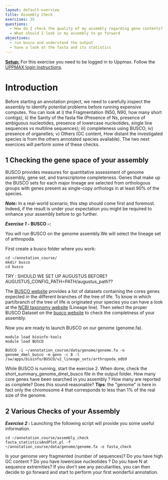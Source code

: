 ```yaml
---
layout: default-overview
title: Assembly Check
exercises: 35
questions:
  - How do I check the quality of my assembly regarding gene contents?
  - What should I look in my assembly to go forward
objectives:
  - run busco and understand the output
  - have a look at the fasta and its statistics
---
```


<u>**Setup:**</u> For this exercise you need to be logged in to Uppmax. Follow the [UPPMAX login instructions](uppmax_login).

# Introduction

Before starting an annotation project, we need to carefully inspect the assembly to identify potential problems before running expensive computes.
You can look at i) the Fragmentation (N50, N90, how many short contigs); ii) the Sanity of the fasta file (Presence of Ns, presence of ambiguous nucleotides, presence of lowercase nucleotides, single line sequences vs multiline sequences); iii) completeness using BUSCO; iv) presence of organelles; v) Others (GC content, How distant the investigated species is from the others annotated species available).
The two next exercices will perform some of these checks.

## 1 Checking the gene space of your assembly

BUSCO provides measures for quantitative assessment of genome assembly, gene set, and transcriptome completeness. Genes that make up the BUSCO sets for each major lineage are selected from orthologous groups with genes present as single-copy orthologs in at least 90% of the species.

***Note:*** In a real-world scenario, this step should come first and foremost. Indeed, if the result is under your expectation you might be required to enhance your assembly before to go further.

**_Exercise 1_ - BUSCO -:**

You will run BUSCO on the genome assembly.We will select the lineage set of arthropoda.

First create a busco folder where you work:
```
cd ~/annotation_course/
mkdir busco
cd busco
```

TRY : SHOULD WE SET UP AUGUSTUS BEFORE? AUGUSTUS_CONFIG_PATH=PATH/augustus_path??

The [BUSCO website](http://busco.ezlab.org) provides a list of datasets containing the cores genes expected in the different branches of the tree of life. To know in which part/branch of the tree of life is originated your species you can have a look at the [NCBI taxonomy website](https://www.ncbi.nlm.nih.gov/Taxonomy/Browser/wwwtax.cgi?id=7227) (Lineage line).
Then select the proper BUSCO Dataset on the [busco website](http://busco.ezlab.org) to check the completness of your assembly.

Now you are ready to launch BUSCO on our genome (genome.fa).

```
module load bioinfo-tools
module load BUSCO

BUSCO -i ~/annotation_course/data/genome/genome.fa -o genome_dmel_busco -m geno -c 8 -l /sw/apps/bioinfo/BUSCO/v2_lineage_sets/arthropoda_odb9

```

While BUSCO is running, start the exercise 2.
When done, check the short\_summary\_genome\_dmel\_busco file in the output folder. How many core genes have been searched in you assembly ? How many are reported as complete? Does this sound reasonable?
**Tips**: the "genome" is here in fact only the chromosome 4 that corresponds to less than 1% of the real size of the genome.

## 2 Various Checks of your Assembly

**_Exercise 2_ :**
Launching the following script will provide you some useful information.

```
cd ~/annotation_course/assembly_check
fasta_statisticsAndPlot.pl -f ~/annotation_course/data/genome/genome.fa -o fasta_check
```

Is your genome very fragmented (number of sequences)? Do you have high GC content ? Do you have lowercase nucleotides ? Do you have N at sequence extremities?
If you don't see any peculiarities, you can then decide to go forward and start to perform your first wonderful annotation.
